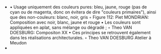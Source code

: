 - • Usage uniquement des couleurs pures: bleu, jaune, rouge (pas de cyan ou de magenta, donc on évitera de dire "couleurs primaires"), ainsi que des non-couleurs: blanc, noir, gris
          ◦ Figure 112: Piet MONDRIAN: Composition avec noir, blanc, jaune et rouge
      • Les couleurs sont appliquées en aplat, sans mélange ou dégradé ;
          ◦ Theo VAN DOESBURG: Compositon XX 
      • Ces principes se retrouvent également dans les réalisations architecturales.
          ◦ Theo VAN DOESBURG Atelier à Meudon
-
